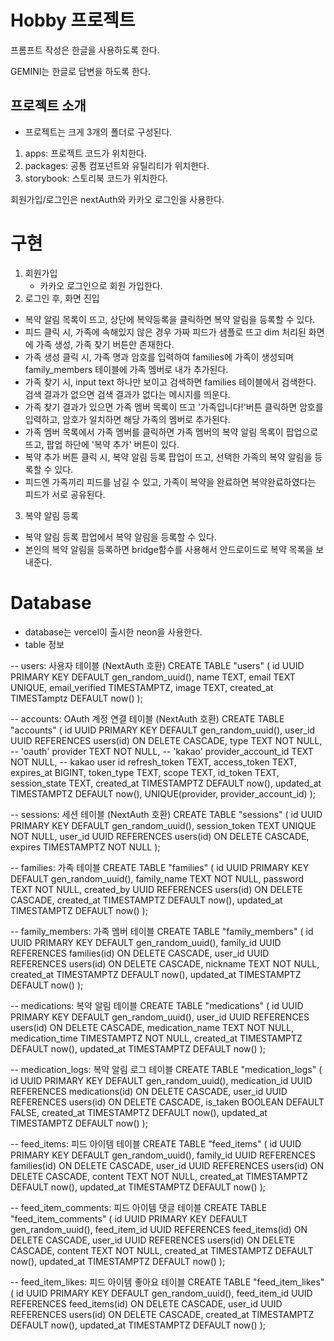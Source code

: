 # Hobby 프로젝트

프롬프트 작성은 한글을 사용하도록 한다.

GEMINI는 한글로 답변을 하도록 한다.

## 프로젝트 소개

- 프로젝트는 크게 3개의 폴더로 구성된다.

1. apps: 프로젝트 코드가 위치한다.
2. packages: 공통 컴포넌트와 유틸리티가 위치한다.
3. storybook: 스토리북 코드가 위치한다.

회원가입/로그인은 nextAuth와 카카오 로그인을 사용한다.

# 구현

1. 회원가입
   - 카카오 로그인으로 회원 가입한다.
2. 로그인 후, 화면 진입

- 복약 알림 목록이 뜨고, 상단에 복약등록을 클릭하면 복약 알림을 등록할 수 있다.
- 피드 클릭 시, 가족에 속해있지 않은 경우 가짜 피드가 샘플로 뜨고 dim 처리된 화면에 가족 생성, 가족 찾기 버튼만 존재한다.
- 가족 생성 클릭 시, 가족 명과 암호를 입력하여 families에 가족이 생성되며 family_members 테이블에 가족 멤버로 내가 추가된다.
- 가족 찾기 시, input text 하나만 보이고 검색하면 families 테이블에서 검색한다. 검색 결과가 없으면 검색 결과가 없다는 메시지를 띄운다.
- 가족 찾기 결과가 있으면 가족 멤버 목록이 뜨고 '가족입니다!'버튼 클릭하면 암호를 입력하고, 암호가 일치하면 해당 가족의 멤버로 추가된다.
- 가족 멤버 목록에서 가족 멤버를 클릭하면 가족 멤버의 복약 알림 목록이 팝업으로 뜨고, 팝업 하단에 '복약 추가' 버튼이 있다.
- 복약 추가 버튼 클릭 시, 복약 알림 등록 팝업이 뜨고, 선택한 가족의 복약 알림을 등록할 수 있다.
- 피드엔 가족끼리 피드를 남길 수 있고, 가족이 복약을 완료하면 복약완료하였다는 피드가 서로 공유된다.

3. 복약 알림 등록

- 복약 알림 등록 팝업에서 복약 알림을 등록할 수 있다.
- 본인의 복약 알림을 등록하면 bridge함수를 사용해서 안드로이드로 복약 목록을 보내준다.

# Database

- database는 vercel이 출시한 neon을 사용한다.
- table 정보

-- users: 사용자 테이블 (NextAuth 호환)
CREATE TABLE "users" (
id UUID PRIMARY KEY DEFAULT gen_random_uuid(),
name TEXT,
email TEXT UNIQUE,
email_verified TIMESTAMPTZ,
image TEXT,
created_at TIMESTamptz DEFAULT now()
);

-- accounts: OAuth 계정 연결 테이블 (NextAuth 호환)
CREATE TABLE "accounts" (
id UUID PRIMARY KEY DEFAULT gen_random_uuid(),
user_id UUID REFERENCES users(id) ON DELETE CASCADE,
type TEXT NOT NULL, -- 'oauth'
provider TEXT NOT NULL, -- 'kakao'
provider_account_id TEXT NOT NULL, -- kakao user id
refresh_token TEXT,
access_token TEXT,
expires_at BIGINT,
token_type TEXT,
scope TEXT,
id_token TEXT,
session_state TEXT,
created_at TIMESTAMPTZ DEFAULT now(),
updated_at TIMESTAMPTZ DEFAULT now(),
UNIQUE(provider, provider_account_id)
);

-- sessions: 세션 테이블 (NextAuth 호환)
CREATE TABLE "sessions" (
id UUID PRIMARY KEY DEFAULT gen_random_uuid(),
session_token TEXT UNIQUE NOT NULL,
user_id UUID REFERENCES users(id) ON DELETE CASCADE,
expires TIMESTAMPTZ NOT NULL
);

-- families: 가족 테이블
CREATE TABLE "families" (
id UUID PRIMARY KEY DEFAULT gen_random_uuid(),
family_name TEXT NOT NULL,
password TEXT NOT NULL,
created_by UUID REFERENCES users(id) ON DELETE CASCADE,
created_at TIMESTAMPTZ DEFAULT now(),
updated_at TIMESTAMPTZ DEFAULT now()
);

-- family_members: 가족 멤버 테이블
CREATE TABLE "family_members" (
id UUID PRIMARY KEY DEFAULT gen_random_uuid(),
family_id UUID REFERENCES families(id) ON DELETE CASCADE,
user_id UUID REFERENCES users(id) ON DELETE CASCADE,
nickname TEXT NOT NULL,
created_at TIMESTAMPTZ DEFAULT now(),
updated_at TIMESTAMPTZ DEFAULT now()
);

-- medications: 복약 알림 테이블
CREATE TABLE "medications" (
id UUID PRIMARY KEY DEFAULT gen_random_uuid(),
user_id UUID REFERENCES users(id) ON DELETE CASCADE,
medication_name TEXT NOT NULL,
medication_time TIMESTAMPTZ NOT NULL,
created_at TIMESTAMPTZ DEFAULT now(),
updated_at TIMESTAMPTZ DEFAULT now()
);

-- medication_logs: 복약 알림 로그 테이블
CREATE TABLE "medication_logs" (
id UUID PRIMARY KEY DEFAULT gen_random_uuid(),
medication_id UUID REFERENCES medications(id) ON DELETE CASCADE,
user_id UUID REFERENCES users(id) ON DELETE CASCADE,
is_taken BOOLEAN DEFAULT FALSE,
created_at TIMESTAMPTZ DEFAULT now(),
updated_at TIMESTAMPTZ DEFAULT now()
);

-- feed_items: 피드 아이템 테이블
CREATE TABLE "feed_items" (
id UUID PRIMARY KEY DEFAULT gen_random_uuid(),
family_id UUID REFERENCES families(id) ON DELETE CASCADE,
user_id UUID REFERENCES users(id) ON DELETE CASCADE,
content TEXT NOT NULL,
created_at TIMESTAMPTZ DEFAULT now(),
updated_at TIMESTAMPTZ DEFAULT now()
);

-- feed_item_comments: 피드 아이템 댓글 테이블
CREATE TABLE "feed_item_comments" (
id UUID PRIMARY KEY DEFAULT gen_random_uuid(),
feed_item_id UUID REFERENCES feed_items(id) ON DELETE CASCADE,
user_id UUID REFERENCES users(id) ON DELETE CASCADE,
content TEXT NOT NULL,
created_at TIMESTAMPTZ DEFAULT now(),
updated_at TIMESTAMPTZ DEFAULT now()
);

-- feed_item_likes: 피드 아이템 좋아요 테이블
CREATE TABLE "feed_item_likes" (
id UUID PRIMARY KEY DEFAULT gen_random_uuid(),
feed_item_id UUID REFERENCES feed_items(id) ON DELETE CASCADE,
user_id UUID REFERENCES users(id) ON DELETE CASCADE,
created_at TIMESTAMPTZ DEFAULT now(),
updated_at TIMESTAMPTZ DEFAULT now()
);
